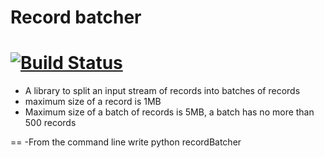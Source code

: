 # Record batcher

[![Build Status](https://travis-ci.org/anttikump/homework.svg?branch=master)](https://travis-ci.org/anttikump/homework)
==
- A library to split an input stream of records into batches of records
- maximum size of a record is 1MB
- Maximum size of a batch of records is 5MB, a batch has no more than 500 records

==
-From the command line write python recordBatcher